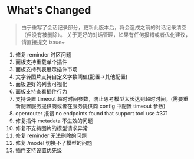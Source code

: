 # What's Changed

> 由于重写了会话记录部分，更新此版本后，将会造成之前的对话记录清空（但没有被删除）。
> 关于更好的对话管理，如果有任何报错或者优化建议，请直接提交 issue~

1. 修复 reminder 时区问题
2. 面板支持重载单个插件
3. 面板支持列表展示插件市场
4. 文字转图片支持自定义字数阈值(配置->其他配置)
5. 面板更好的列表可视化
6. 面板支持查看插件行为
7. 支持设置 timeout 超时时间参数，防止思考模型太长达到超时时间。(需要重新配置服务提供商或者在服务提供商 config 中配置 timeout 参数)
8. openrouter 报错 no endpoints found that support tool use #371
9. 修复插件 metadata 不生效的问题
10. 修复不支持图片的模型请求异常
11. 修复 reminder 无法删除的问题
12. 修复 /model 切换不了模型的问题
13. 插件支持设置优先级